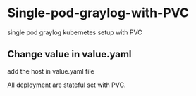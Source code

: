 # Single-pod-graylog-with-PVC
single pod graylog kubernetes setup with PVC


## Change value in value.yaml
add the host in value.yaml file

All deployment are stateful set with PVC.
